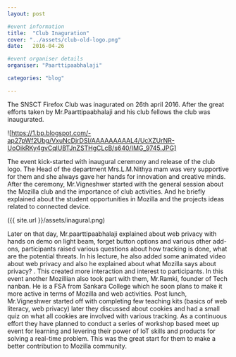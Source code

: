 ```yaml
---
layout: post

#event information
title:  "Club Inaguration"
cover: "../assets/club-old-logo.png"
date:   2016-04-26

#event organiser details
organiser: "Paarttipaabhalaji"

categories: "blog"

---
```


The SNSCT Firefox Club was inagurated on 26th april 2016. After the great efforts taken by Mr.Paarttipaabhalaji and his club fellows the club was inaugurated.

![https://1.bp.blogspot.com/-ap27pWf2Ubg/VxuNcDjrDSI/AAAAAAAAAL4/UcXZUrNR-UoOikRKy4gvCqlUBTJnZSTHgCLcB/s640/IMG_9745.JPG]

The event kick-started with inaugural ceremony and release of the club logo. The Head of the department Mrs.L.M.Nithya mam was very supportive for them and she always gave her hands for innovation and creative minds. After the ceremony, Mr.Vigneshwer started with the general session about the Mozilla club and the importance of club activities. And he briefly explained about the student opportunities in Mozilla and the projects ideas related to connected device.

({{ site.url }}/assets/inagural.png)

Later on that day, Mr.paarttipaabhalaji explained about web privacy with hands on demo on light beam, forget button options and various other add-ons, participants raised various questions about how tracking is done, what are the potential threats. In his lecture, he also added some animated video about web privacy and also he explained about what Mozilla says about privacy? . This created more interaction and interest to participants. In this event another Mozillian also took part with them, Mr.Ramki, founder of Tech nanban. He is a FSA from Sankara College which he soon plans to make it more active in terms of Mozilla and web activities. Post lunch, Mr.Vigneshwer started off with completing few teaching kits (basics of web literacy, web privacy) later they discussed about cookies and had a small quiz on what all cookies are involved with various tracking. As a continuous effort they have planned to conduct a series of workshop based meet up event for learning and levering their power of IoT skills and products for solving a real-time problem. This was the great start for them to make a better contribution to Mozilla community.
